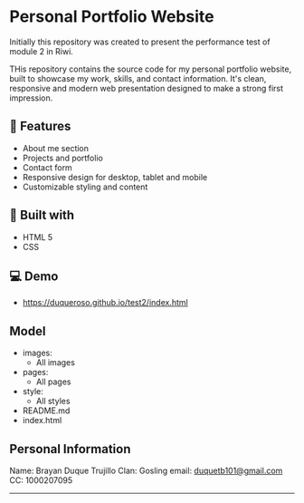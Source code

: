 # Personal Portfolio Website

Initially this repository was created to present the performance test of module 2 in Riwi.

THis repository contains the source code for my personal portfolio website, built to showcase my work, skills, and contact information.
It's clean, responsive and modern web presentation designed to make a strong first impression.

## 🚀 Features
- About me section
- Projects and portfolio
- Contact form
- Responsive design for desktop, tablet and mobile
- Customizable styling and content

## 🔨 Built with
- HTML 5
- CSS

## 💻 Demo 
- https://duqueroso.github.io/test2/index.html

## Model
- images:
    - All images
- pages:
    - All pages
- style:
    - All styles
- README.md
- index.html

## Personal Information
Name: Brayan Duque Trujillo
Clan: Gosling
email: duquetb101@gmail.com
CC: 1000207095

___

